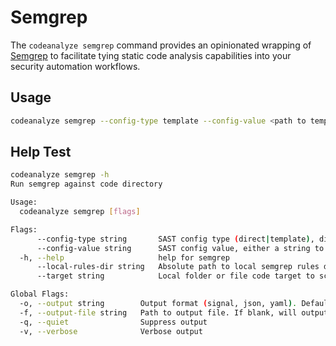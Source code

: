 # Semgrep

The `codeanalyze semgrep` command provides an opinionated wrapping of [Semgrep](https://semgrep.dev) to facilitate tying static code analysis capabilities into your security automation workflows.

## Usage

```bash
codeanalyze semgrep --config-type template --config-value <path to template> --target <path to directory>
```

## Help Test

```bash
codeanalyze semgrep -h
Run semgrep against code directory

Usage:
  codeanalyze semgrep [flags]

Flags:
      --config-type string       SAST config type (direct|template), direct to write custom config string (e.g. --config p/secrets), template to use a pre defined built-in and custom rule set combo
      --config-value string      SAST config value, either a string to be passed directly to semgrep CLI or a template value (e.g. secrets)
  -h, --help                     help for semgrep
      --local-rules-dir string   Absolute path to local semgrep rules directory (default "/opt/method/codeanalyze/var/conf/resources/semgrep/")
      --target string            Local folder or file code target to scan

Global Flags:
  -o, --output string        Output format (signal, json, yaml). Default value is signal (default "signal")
  -f, --output-file string   Path to output file. If blank, will output to STDOUT
  -q, --quiet                Suppress output
  -v, --verbose              Verbose output
```
